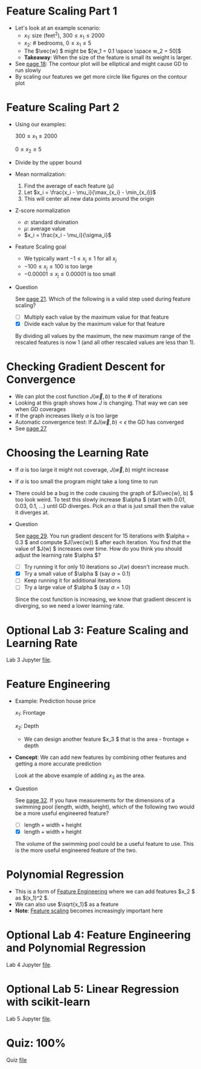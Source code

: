 # Feature Scaling Part 1
* Let's look at an example scenario:
    * $x_1$: size (feet$^2$), $300 \le x_1 \le 2000$
    * $x_2$: # bedrooms, $0 \le x_1 \le 5$
    * The  $\vec{w} $ might be $[w_1 = 0.1 \space \space w_2 = 50]$
    * **Takeaway**: When the size of the feature is small its weight is larger.
* See [page 18](../Lecture.pdf): The contour plot will be elliptical and might cause GD to run slowly
* By scaling our features we get more circle like figures on the contour plot

# Feature Scaling Part 2
* Using our examples:

    $300 \le x_1 \le 2000$

    $0 \le x_2 \le 5$
* Divide by the upper bound
* Mean normalization:
    1. Find the average of each feature ($\mu$)
    2. Let $x_i = \frac{x_i - \mu_i}{\max_{x_i} - \min_{x_i}}$
    3. This will center all new data points around the origin
* Z-score normalization
    * $\sigma$: standard divination
    * $\mu$: average value
    * $x_i = \frac{x_i - \mu_i}{\sigma_i}$
* Feature Scaling goal
    * We typically want $-1 \le x_j \le 1$ for all $x_j$
    * $-100 \le x_j \le 100$ is too large
    * $-0.00001 \le x_j \le 0.00001$ is too small
* Question

    See [page 21](../Lecture.pdf). Which of the following is a valid step used during feature scaling?

    * [ ] Multiply each value by the maximum value for that feature
    * [x] Divide each value by the maximum value for that feature

    By dividing all values by the maximum, the new maximum range of the rescaled features is now 1 (and all other rescaled values are less than 1).

# Checking Gradient Descent for Convergence
* We can plot the cost function $J(\vec{w},b)$ to the # of iterations
* Looking at this graph shows how $J$ is changing. That way we can see when GD coverages
* If the graph increases likely $\alpha$ is too large
* Automatic convergence test: If $\Delta J(\vec{w},b) < \epsilon$ the GD has converged
* See [page 27](../Lecture.pdf)

# Choosing the Learning Rate
* If $\alpha$ is too large it might not coverage, $J(\vec{w}, b)$ might increase
* If $\alpha$ is too small the program might take a long time to run
* There could be a bug in the code causing the graph of  $J(\vec{w}, b) $ too look weird. To test this slowly increase  $\alpha $ (start with 0.01, 0.03, 0.1, ...) until GD diverges. Pick an $\alpha$ that is just small then the value it diverges at.
* Question

    See [page 29](../Lecture.pdf). You run gradient descent for 15 iterations with  $\alpha = 0.3 $ and compute  $J(\vec{w}) $ after each iteration. You find that the value of $J(w) $ increases over time.  How do you think you should adjust the learning rate  $\alpha $?

    * [ ] Try running it for only 10 iterations so $J(w)$ doesn't increase much.
    * [x] Try a small value of  $\alpha $ (say  $\alpha = 0.1$)
    * [ ] Keep running it for additional iterations
    * [ ] Try a large value of  $\alpha $ (say  $\alpha = 1.0$)

    Since the cost function is increasing, we know that gradient descent is diverging, so we need a lower learning rate.

# Optional Lab 3: Feature Scaling and Learning Rate
Lab 3 Jupyter [file](Labs/C1_W2_Lab03_Feature_Scaling_and_Learning_Rate_Soln.ipynb).

# Feature Engineering
* Example: Prediction house price

    $x_1$: Frontage

    $x_2$: Depth

    * We can design another feature  $x_3 $ that is the area - frontage $\times$ depth
* **Concept**: We can add new features by combining other features and getting a more accurate prediction

    Look at the above example of adding $x_3$ as the area.
* Question

    See [page 32](../Lecture.pdf). If you have measurements for the dimensions of a swimming pool (length, width, height), which of the following two would be a more useful engineered feature?

    * [ ] $\text{length} + \text{width} + \text{height}$
    * [x] $\text{length} + \text{width} \times \text{height}$

    The volume of the swimming pool could be a useful feature to use.  This is the more useful engineered feature of the two.

# Polynomial Regression
* This is a form of [Feature Engineering](#feature-engineering) where we can add features  $x_2 $ as  $(x_1)^2 $.
* We can also use $\sqrt{x_1}$ as a feature
* **Note**: [Feature scaling](#feature-scaling-part-2) becomes increasingly important here

# Optional Lab 4: Feature Engineering and Polynomial Regression
Lab 4 Jupyter [file](Labs/C1_W2_Lab04_FeatEng_PolyReg_Soln.ipynb).

# Optional Lab 5: Linear Regression with scikit-learn
Lab 5 Jupyter [file](Labs/C1_W2_Lab05_Sklearn_GD_Soln.ipynb).

# Quiz: 100%
Quiz [file](./Quizzes.md#gradient-descent-in-practice)